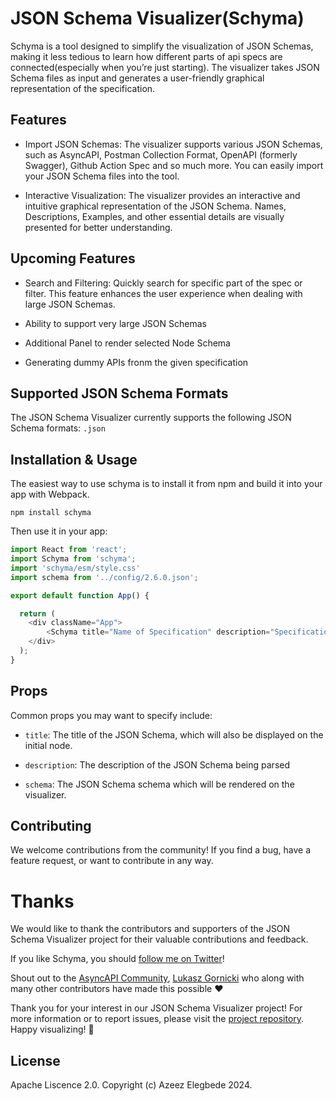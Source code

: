 # JSON Schema Visualizer(Schyma)

Schyma is a tool designed to simplify the visualization of JSON Schemas, making it less tedious to learn how different parts of api specs are connected(especially when you’re just starting). The visualizer takes JSON Schema files as input and generates a user-friendly graphical representation of the specification.

## Features

- Import JSON Schemas: The visualizer supports various JSON Schemas, such as AsyncAPI, Postman Collection Format, OpenAPI (formerly Swagger), Github Action Spec and so much more. You can easily import your JSON Schema files into the tool.

- Interactive Visualization: The visualizer provides an interactive and intuitive graphical representation of the JSON Schema. Names, Descriptions, Examples, and other essential details are visually presented for better understanding.

## Upcoming Features

- Search and Filtering: Quickly search for specific part of the spec or filter. This feature enhances the user experience when dealing with large JSON Schemas.

- Ability to support very large JSON Schemas

- Additional Panel to render selected Node Schema

- Generating dummy APIs fronm the given specification

## Supported JSON Schema Formats

The JSON Schema Visualizer currently supports the following JSON Schema formats:
`.json`


## Installation & Usage

The easiest way to use schyma is to install it from npm and build it into your app with Webpack.

```
npm install schyma
```

Then use it in your app:

```js
import React from 'react';
import Schyma from 'schyma';
import 'schyma/esm/style.css'
import schema from '../config/2.6.0.json';

export default function App() {

  return (
    <div className="App">
        <Schyma title="Name of Specification" description="Specification Description" schema={schema} />
    </div>
  );
}
```

## Props

Common props you may want to specify include:

- `title`: The title of the JSON Schema, which will also be displayed on the initial node.

- `description`: The description of the JSON Schema being parsed

- `schema`: The JSON Schema schema which will be rendered on the visualizer.


## Contributing
We welcome contributions from the community! If you find a bug, have a feature request, or want to contribute in any way.


# Thanks

We would like to thank the contributors and supporters of the JSON Schema Visualizer project for their valuable contributions and feedback.

If you like Schyma, you should [follow me on Twitter](https://twitter.com/_acebuild)!

Shout out to the [AsyncAPI Community](https://github.com/asyncapi), [Lukasz Gornicki](https://github.com/derberg) who along with many other contributors have made this possible ❤️

Thank you for your interest in our JSON Schema Visualizer project! For more information or to report issues, please visit the [project repository](). Happy visualizing! 🚀

## License

Apache Liscence 2.0. Copyright (c) Azeez Elegbede 2024.
